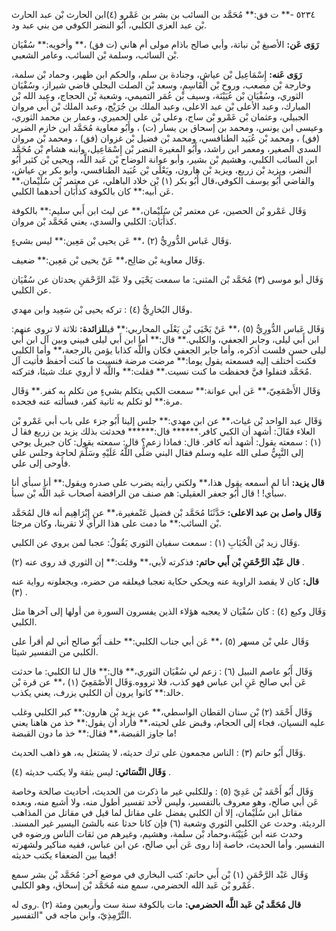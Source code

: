 ٥٢٣٤ -** ت فق:** مُحَمَّد بن السائب بن بشر بن عَمْرو (٤)ابن الحارث بْن عبد الحارث بْن عبد العزى الكلبي، أَبُو النضر الكوفي من بني عبد ود.

**رَوَى عَن:** الأصبغ بْن نباتة، وأبي صالح باذام مولى أم هاني (ت فق) ،** وأخويه:** سُفْيَان بْن السائب، وسلمة بْن السائب، وعامر الشعبي.

**رَوَى عَنه:** إِسْمَاعِيل بْن عياش، وجنادة بن سلم، والحكم ابن ظهير، وحماد بْن سلمة، وخارجة بْن مصعب، وروح بْن الْقَاسِمِ، وسعد بْن الصلت البجلي قاضي شيراز، وسُفْيَان الثوري، وسُفْيَان بْن عُيَيْنَة، وسيف بْن عُمَر التميمي، وشعبة بْن الحجاج، وعبد الله بْن المبارك، وعبد الأعلى بْن عبد الاعلى، وعبد الملك بن جُرَيْج، وعبد الملك بْن أَبي مروان الجبيلي، وعثمان بْن عَمْرو بْن ساج، وعلي بْن علي الحميري، وعمار بن محمد الثوري، وعيسى ابن يونس، ومحمد بن إسحاق بن يسار (ت) ، وأَبُو معاوية مُحَمَّد ابن خازم الضرير (فق) ، ومحمد بْن عُبَيد الطنافسي، ومحمد بْن فضيل بْن غزوان (فق) ، ومحمد بْن مروان السدي الصغير، ومعمر ابن راشد، وأَبُو المغيرة النضر بْن إِسْمَاعِيل، وابنه هشام بْن مُحَمَّد ابن السائب الكلبي، وهشيم بْن بشير، وأبو عوانة الوضاح بْن عَبد اللَّه، ويحيى بْن كثير أَبُو النضر، ويزيد بْن زريع، ويزيد بْن هارون، ويَعْلَى بْن عُبَيد الطنافسي، وأبو بكر بن عياش، والقاضي أَبُو يوسف الكوفي،قال أَبُو بكر (١) بْن خلاد الباهلي، عن معتمر بْن سُلَيْمان،** عَن أبيه:** كان بالكوفة كذأَبَان أحدهما الكلبي.

وَقَال عَمْرو بْن الحصين، عن معتمر بْن سُلَيْمان،** عن ليث ابن أَبي سليم:** بالكوفة كذأَبَان: الكلبي والسدي، يعني مُحَمَّد بْن مروان.

وَقَال عَباس الدُّورِيُّ (٢) ،** عَن يحيى بْن مَعِين:** ليس بشيءٍ.

وَقَال معاوية بْن صَالِح،** عَنْ يحيى بْن مَعِين:** ضعيف.

وَقَال أبو موسى (٣) مُحَمَّد بْن المثنى: ما سمعت يَحْيَى ولا عَبْد الرَّحْمَنِ يحدثان عن سُفْيَان عن الكلبي.

وقَال البُخارِيُّ (٤) : تركه يحيى بْن سَعِيد وابن مهدي.

وَقَال عَباس الدُّورِيُّ (٥) ،** عَنْ يَحْيَى بْن يَعْلَى المحاربي:** قيل**لزائدة:** ثلاثة لا تروي عنهم: ابن أَبي ليلى، وجابر الجعفي، والكلبي.** قال:** أما ابن أَبي ليلى فبيني وبين آل ابن أَبي ليلى حسن فلست أذكره، وأما جابر الجعفي فكان واللَّه كذابا يؤمن بالرجعة،** وأما الكلبي فكنت أختلف إليه فسمعته يقول يوما:** مرضت مرضة فنسيت ما كنت أحفظ فأتيت آل مُحَمَّد فتفلوا فيَّ فحفظت ما كنت نسيت.** فقلت:** واللَّه لا أروي عنك شيئا، فتركته.

وَقَال الأَصْمَعِيّ،** عَن أبي عوانة:** سمعت الكبي يتكلم بشيءٍ من تكلم به كفر.** وَقَال مرة:** لو تكلم به ثانية كفر، فسألته عنه فجحده.

وَقَال عبد الواحد بْن غياث،** عن ابن مهدي:** جلس إلينا أَبُو جزء على باب أبي عَمْرو بْن العلاء فقَالَ: أشهد أن الكبي كافر.****** قال:****** فحدثت بذلك يزيد بن زريع فقا ل (١) : سمعته يقول: أشهد أنه كافر. قال: فماذا زعم؟ قال: سمعته يقول: كان جبريل يوحي إلى النَّبِيُّ صلى الله عليه وسلم فقال البني صَلَّى اللَّهُ عَلَيْهِ وسَلَّمَ لحاجة وجلس علي فأوحى إلى علي.

**قال يزيد:** أنا لم أسمعه يقول هذا،** ولكني رأيته يضرب على صدره ويقول:** أنا سبأي أنا سبأي! ! قال أَبُو جعفر العقيلي: هم صنف من الرافضة أصحاب عَبد اللَّه بْن سبأ.

**وَقَال واصل بن عبد الاعلى:** حَدَّثَنَا مُحَمَّد بْن فضيل عَنْمغيرة،** عن إِبْرَاهِيم أنه قال لمُحَمَّد بْن السائب:** ما دمت على هذا الرأي لا تقربنا، وكان مرجئا.

وَقَال زيد بْن الْحُبَابِ (١) : سمعت سفيان الثوري يَقُولُ: عجبا لمن يروي عن الكلبي.

**قال عَبْد الرَّحْمَنِ بْن أَبي حاتم:** فذكرته لأبي،** وقلت:** إن الثوري قد روى عنه (٢) .

**قال:** كان لا يقصد الراوية عنه ويحكي حكاية تعجبا فيعلقه من حضره، ويجعلونه رواية عنه (٣) .

وَقَال وكيع (٤) : كان سُفْيَان لا يعجبه هؤلاء الذين يفسرون السورة من أولها إلى آخرها مثل الكلبي.

وَقَال علي بْن مسهر (٥) ،** عَن أبي جناب الكلبي:** حلف أَبُو صالح أني لم أقرأ على الكلبي من التفسير شيئا.

وَقَال أَبُو عاصم النبيل (٦) : زعم لي سُفْيَان الثوري،** قال:** قال لنا الكلبي: ما حدثت عَن أبي صالح عَنِ ابن عباس فهو كذب، فلا ترووه.وَقَال الأَصْمَعِيّ (١) ،** عن قرة بْن خالد:** كانوا يرون أن الكلبي يزرف، يعني يكذب.

وَقَال أَحْمَد (٢) بْن سنان القطان الواسطي،** عن يزيد بْن هارون:** كبر الكلبي وغلب عليه النسيان، فجاء إلى الحجام، وقبض على لحيته،** فأراد أن يقول:** خذ من هاهنا يعني ما جاوز القبضة،** فقال:** خذ ما دون القبضة!

وَقَال أَبُو حاتم (٣) : الناس مجمعون على ترك حديثه، لا يشتغل به، هو ذاهب الحديث.

**وَقَال النَّسَائي:** ليس بثقة ولا يكتب حديثه (٤) .

وَقَال أَبُو أَحْمَد بْن عَدِيّ (٥) : وللكلبي غير ما ذكرت من الحديث، أحاديث صالحة وخاصة عَن أبي صالح، وهو معروف بالتفسير، وليس لأحد تفسير أطول منه، ولا أشبع منه، وبعده مقاتل ابن سُلَيْمان، إلا أن الكلبي يفضل على مقاتل لما قيل في مقاتل من المذاهب الرديئة. وحدث عن الكلبي الثوري وشعبة (٦) فإن كانا حدثا عنه بالشئ اليسير غير المسند. وحدث عنه ابن عُيَيْنَة،وحماد بْن سلمة، وهشيم، وغيرهم من ثقات الناس ورضوه في التفسير. وأما الحديث، خاصة إذا روى عَن أبي صالح، عن ابن عباس، ففيه مناكير ولشهرته فيما بين الضعفاء يكتب حديثه!

وَقَال عَبْد الرَّحْمَنِ (١) بْن أَبي حاتم: كتب البخاري في موضع آخر: مُحَمَّد بْن بشر سمع عَمْرو بْن عَبد الله الحضرمي، سمع منه مُحَمَّد بْن إسحاق، وهو الكلبي.

**قال مُحَمَّد بْن عَبد اللَّه الحضرمي:** مات بالكوفة سنة ست وأربعين ومئة (٢) .روى له التِّرْمِذِيّ، وابن ماجه في "التفسير.